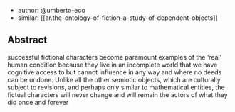 
- author: @umberto-eco
- similar: [[ar.the-ontology-of-fiction-a-study-of-dependent-objects]]

## Abstract

successful fictional characters become paramount examples of the ‘real’ human condition because they live in an incomplete world that we have cognitive access to but cannot influence in any way and where no deeds can be undone. Unlike all the other semiotic objects, which are culturally subject to revisions, and perhaps only similar to mathematical entities, the fictual characters will never change and will remain the actors of what they did once and forever